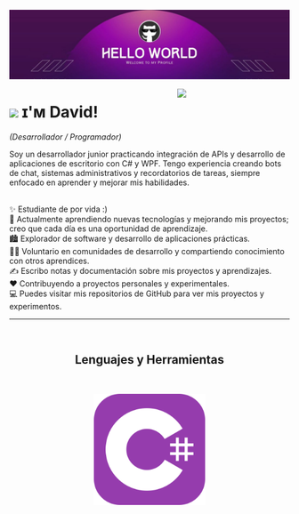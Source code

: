 <!--Banner-->
![Kiran1689 Banner Image](https://github.com/DavidZx3/DavidZx3/blob/main/bannerDavidZX3.png)

<!--Night Owl image-->
<div>
  <img align="right" width="40%" src="https://owlbertsio-resized.s3.amazonaws.com/Popper.psd.full.png">
</div>

<!--Header Name-->
# <img src="https://emojis.slackmojis.com/emojis/images/1531849430/4246/blob-sunglasses.gif?1531849430" width="30"/> ɪ'ᴍ David! 
*(Desarrollador / Programador)*
<br />

<!--Start Intro-->               
<p align="left">Soy un desarrollador junior practicando integración de APIs y desarrollo de aplicaciones de escritorio con C# y WPF. Tengo experiencia creando bots de chat, sistemas administrativos y recordatorios de tareas, siempre enfocado en aprender y mejorar mis habilidades. </p>

<br>✨ Estudiante de por vida :)<br>
🌱 Actualmente aprendiendo nuevas tecnologías y mejorando mis proyectos; creo que cada día es una oportunidad de aprendizaje.<br>
🏙 Explorador de software y desarrollo de aplicaciones prácticas.<br>
💁‍♂️ Voluntario en comunidades de desarrollo y compartiendo conocimiento con otros aprendices.<br>
✍ Escribo notas y documentación sobre mis proyectos y aprendizajes.<br>
❤ Contribuyendo a proyectos personales y experimentales.<br>
💻 Puedes visitar mis repositorios de GitHub para ver mis proyectos y experimentos.<br>
<!--End Intro-->

---
<br />

<!--Languages and Tools Section-->       
<h2 align="center">Lenguajes y Herramientas</h2> 
<p align="center">
 
</p>
<br />

<!-- Banner Inferior -->
<p align="center">
  
  <img width="200px" src="https://github.com/DavidZx3/DavidZx3/blob/main/CS.svg" width="100%" alt="Banner Inferior" />
</p>

